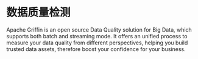 <!--
 * @Author: wjn
 * @Date: 2020-02-24 11:59:24
 * @LastEditors: wjn
 * @LastEditTime: 2020-02-24 11:59:58
 -->
# 数据质量检测

Apache Griffin is an open source Data Quality solution for Big Data, which supports both batch and streaming mode. It offers an unified process to measure your data quality from different perspectives, helping you build trusted data assets, therefore boost your confidence for your business.

